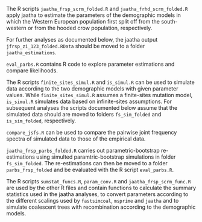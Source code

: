 The R scripts `jaatha_frsp_scrm_folded.R` and `jaatha_frhd_scrm_folded.R`
apply jaatha to estimate the parameters of the demographic models in which
the Western European population first split off from the south-western or
from the hooded crow population, respectively.

For further analyses as documented below, the jaatha output `jfrsp_zi_123_folded.RData`
should be moved to a folder `jaatha_estimations`.

`eval_parbs.R` contains R code to explore parameter estimations and compare likelihoods.

The R scripts `finite_sites_simul.R` and `is_simul.R` can be used to simulate data
according to the two demographic models with given parameter values.
While `finite_sites_simul.R` assumes a finite-sites mutation model, `is_simul.R`
simulates data based on infinite-sites assumptions.
For subsequent analyses the scripts documented below assume that the simulated data
should are moved to folders `fs_sim_folded` and `is_sim_folded`, respectively.

`compare_jsfs.R` can be used to compare the pairwise joint frequency spectra of
simulated data to those of the empirical data.

`jaatha_frsp_parbs_folded.R` carries out parametric-bootstrap re-estimations
using simulted paramtric-bootstrap simulations in folder `fs_sim_folded`.
The re-estimations can then be moved to a folder `parbs_frsp_folded` and be
evaluated with the R script `eval_parbs.R`.

The R scripts `sumstat_funcs.R`, `param_conv.R` and `jaatha_frsp_scrm_func.R` are
used by the other R files and contain functions to calculate the summary statistics
used in the jaatha analyses, to convert parameters according to the different scalings
used by `fastsimcoal`, `msprime` and `jaatha` and to simulate coalescent trees with
recombination according to the demographic models.
